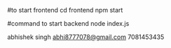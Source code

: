 #to start frontend 
cd frontend 
npm start

#command to start backend
node index.js


abhishek singh 
abhi8777078@gmail.com
7081453435
